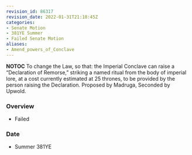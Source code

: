```yaml
---
revision_id: 86317
revision_date: 2022-01-31T21:18:45Z
categories:
- Senate Motion
- 381YE Summer
- Failed Senate Motion
aliases:
- Amend_powers_of_Conclave
---
```



__NOTOC__
 To change the Law, so that: the Imperial Conclave can raise a “Declaration of Remorse,” striking a named ritual from the body of imperial lore, at a cost currently estimated at 25 thrones, to be provided by the person raising the Declaration. 
Proposed by Madruga, Seconded by Upwold.

### Overview
* Failed

### Date
* Summer 381YE

